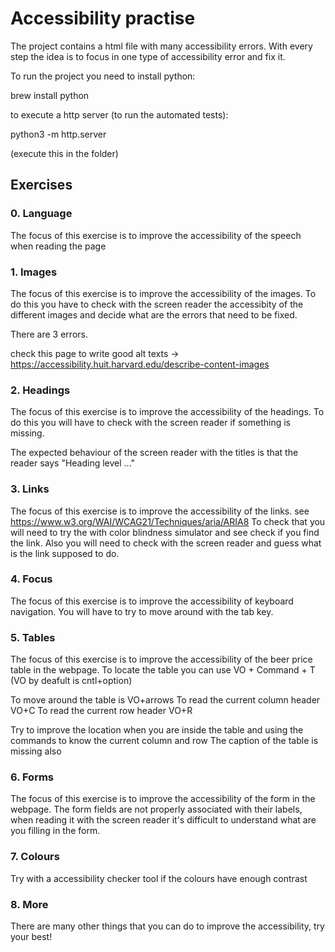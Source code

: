 # Accessibility practise

The project contains a html file with many accessibility errors. With every step the idea is to focus in one type of accessibility error and fix it. 

To run the project you need to install python:

brew install python

to execute a http server (to run the automated tests):

python3 -m http.server

(execute this in the folder)



## Exercises
### 0. Language

The focus of this exercise is to improve the accessibility of the speech when reading the page

### 1. Images

The focus of this exercise is to improve the accessibility of the images. To do this you have to check with the screen reader the accessibity of the
different images and decide what are the errors that need to be fixed.

There are 3 errors.

check this page to write good alt texts -> https://accessibility.huit.harvard.edu/describe-content-images

### 2. Headings

The focus of this exercise is to improve the accessibility of the headings. To do this you will have to check with the screen reader if something is
missing. 

The expected behaviour of the screen reader with the titles is that the reader says "Heading level ..."

### 3. Links

The focus of this exercise is to improve the accessibility of the links. see https://www.w3.org/WAI/WCAG21/Techniques/aria/ARIA8
To check that you will need to try the with color blindness simulator and see check if you find the link. Also you will need to check with the screen 
reader and guess what is the link supposed to do.

### 4. Focus

The focus of this exercise is to improve the accessibility of keyboard navigation. You will have to try to move around with the tab key.

### 5. Tables

The focus of this exercise is to improve the accessibility of the beer price table in the webpage. To locate the table you can use 
VO + Command + T (VO by deafult is cntl+option)

To move around the table is VO+arrows
To read the current column header VO+C
To read the current row header VO+R

Try to improve the location when you are inside the table and using the commands to know the current column and row
The caption of the table is missing also

### 6. Forms

The focus of this exercise is to improve the accessibility of the form in the webpage. The form fields are not properly associated with their labels,
when reading it with the screen reader it's difficult to understand what are you filling in the form.


### 7. Colours

Try with a accessibility checker tool if the colours have enough contrast


### 8. More

There are many other things that you can do to improve the accessibility, try your best!